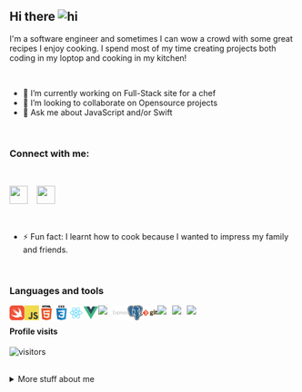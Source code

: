 ## Hi there <img src="https://user-images.githubusercontent.com/1303154/88677602-1635ba80-d120-11ea-84d8-d263ba5fc3c0.gif" width="28px" alt="hi">

I'm a software engineer and sometimes I can wow a crowd with some great recipes I enjoy cooking. I spend most of my time creating projects both coding in my loptop and cooking in my kitchen!

<br>

- 🔭 I’m currently working on  Full-Stack site for a chef
- 👯 I’m looking to collaborate on Opensource projects 
- 💬 Ask me about JavaScript and/or Swift 

<br>

### Connect with me:
<br>


[<img height="32" width="32" src="https://cdn.jsdelivr.net/npm/simple-icons@v3/icons/twitter.svg" />](https://twitter.com/minierparedes) &nbsp;&nbsp; [<img height="32" width="32" src="https://cdn.jsdelivr.net/npm/simple-icons@v3/icons/linkedin.svg" />](https://www.linkedin.com/in/minierparedes/)

<br>

- ⚡ Fun fact: I learnt how to cook because I wanted to impress my family and friends.

<br>

### Languages and tools
<img align="left" width="26px" src="https://raw.githubusercontent.com/github/explore/80688e429a7d4ef2fca1e82350fe8e3517d3494d/topics/swift/swift.png"/>
<img align="left" width="26px" src="https://raw.githubusercontent.com/github/explore/80688e429a7d4ef2fca1e82350fe8e3517d3494d/topics/javascript/javascript.png"/>
<img align="left" width="26px" src="https://raw.githubusercontent.com/github/explore/80688e429a7d4ef2fca1e82350fe8e3517d3494d/topics/html/html.png"/>
<img align="left" width="26px" src="https://raw.githubusercontent.com/github/explore/80688e429a7d4ef2fca1e82350fe8e3517d3494d/topics/css/css.png"/>
<img align="left" width="26px" src="https://raw.githubusercontent.com/github/explore/80688e429a7d4ef2fca1e82350fe8e3517d3494d/topics/react/react.png"/>
<img align="left" width="26px" src="https://raw.githubusercontent.com/github/explore/80688e429a7d4ef2fca1e82350fe8e3517d3494d/topics/vue/vue.png"/>
<img align="left" width="26px" src="https://camo.githubusercontent.com/720ed473d178f9380291709d2223860ade4f3c7bc368e3fea1ad057b8dc9c6f5/68747470733a2f2f6e6f64656a732e6f72672f7374617469632f696d616765732f6c6f676f2d6c696768742e737667"/>
<img align="left" width="26px" src="https://raw.githubusercontent.com/github/explore/80688e429a7d4ef2fca1e82350fe8e3517d3494d/topics/express/express.png"/>
<img align="left" width="26px" src="https://raw.githubusercontent.com/github/explore/80688e429a7d4ef2fca1e82350fe8e3517d3494d/topics/postgresql/postgresql.png"/>
<img align="left" width="26px" src="https://raw.githubusercontent.com/github/explore/80688e429a7d4ef2fca1e82350fe8e3517d3494d/topics/git/git.png"/>
<img align="left" width="26px" src="https://avatars1.githubusercontent.com/u/9919?s=200&v=4"/>
<img align="left" width="26px" src="https://media.githubusercontent.com/media/microsoft/vscode-docs/master/images/logo-stable.png"/>
<img align="left" width="28px" src="https://codewithchris-wpengine.netdna-ssl.com/wp-content/uploads/2019/09/icons8-xcode-512.png"/>

<br>


#### Profile visits


![visitors](https://visitor-badge.glitch.me/badge?page_id=minierparedes.minierparedes)

<br>
<details>
<summary>
  More stuff about me
</summary>

### Coding stats

<!--START_SECTION:waka-->
```text
JavaScript   12 hrs 23 mins  ████████████████████████▓   98.55 % 
Markdown     10 mins         ▒░░░░░░░░░░░░░░░░░░░░░░░░   01.45 % 
```
<!--END_SECTION:waka-->


</details>
